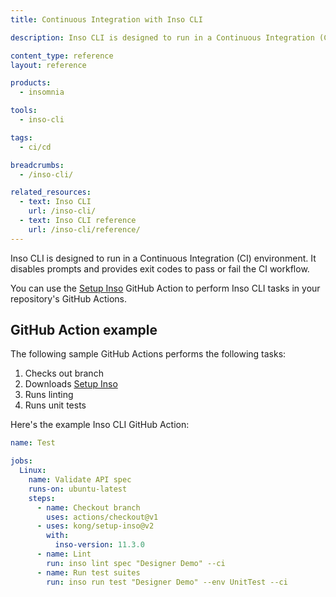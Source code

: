 ```yaml
---
title: Continuous Integration with Inso CLI

description: Inso CLI is designed to run in a Continuous Integration (CI) environment.

content_type: reference
layout: reference

products:
  - insomnia

tools:
  - inso-cli

tags:
  - ci/cd

breadcrumbs:
  - /inso-cli/

related_resources:
  - text: Inso CLI
    url: /inso-cli/
  - text: Inso CLI reference
    url: /inso-cli/reference/
---
```


Inso CLI is designed to run in a Continuous Integration (CI) environment. It disables prompts and provides exit codes to pass or fail the CI workflow.

You can use the [Setup Inso](https://github.com/marketplace/actions/setup-inso) GitHub Action to perform Inso CLI tasks in your repository's GitHub Actions.

## GitHub Action example

The following sample GitHub Actions performs the following tasks:

1. Checks out branch
2. Downloads [Setup Inso](https://github.com/marketplace/actions/setup-inso)
3. Runs linting
4. Runs unit tests

Here's the example Inso CLI GitHub Action:

```yaml
name: Test

jobs:
  Linux:
    name: Validate API spec
    runs-on: ubuntu-latest
    steps:
      - name: Checkout branch
        uses: actions/checkout@v1
      - uses: kong/setup-inso@v2
        with:
          inso-version: 11.3.0
      - name: Lint
        run: inso lint spec "Designer Demo" --ci
      - name: Run test suites
        run: inso run test "Designer Demo" --env UnitTest --ci
```